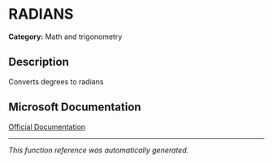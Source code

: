 # RADIANS

**Category:** Math and trigonometry

## Description
Converts degrees to radians

## Microsoft Documentation
[Official Documentation](https://support.microsoft.com//en-us/office/radians-function-ac409508-3d48-45f5-ac02-1497c92de5bf)

---
*This function reference was automatically generated.*

